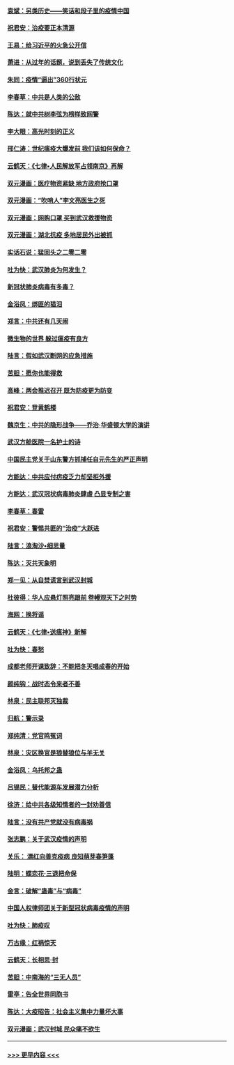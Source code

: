 #### [袁斌：另类历史——笑话和段子里的疫情中国](../pages/nsc993/n11889243.md?t=02240031) 
#### [祝君安：治疫要正本清源](../pages/nsc993/n11889085.md?t=02240031) 
#### [王易：给习近平的火急公开信](../pages/nsc993/n11888225.md?t=02240031) 
#### [萧进：从过年的话题，说到丢失了传统文化](../pages/nsc993/n11887732.md?t=02240031) 
#### [朱同：疫情“逼出”360行状元](../pages/nsc993/n11887678.md?t=02240031) 
#### [李春草：中共是人类的公敌](../pages/nsc993/n11887656.md?t=02240031) 
#### [陈达：就中共树李弦为榜样致网警](../pages/nsc993/n11887625.md?t=02240031) 
#### [李大眼：高光时刻的正义](../pages/nsc993/n11887585.md?t=02240031) 
#### [邢仁涛：世纪瘟疫大爆发前 我们该如何保命？](../pages/nsc993/n11887535.md?t=02240031) 
#### [云鹤天：《七律▪人民解放军占领南京》再解](../pages/nsc993/n11887524.md?t=02240031) 
#### [双元漫画：医疗物资紧缺 地方政府抢口罩](../pages/nsc993/n11884744.md?t=02240031) 
#### [双元漫画：“吹哨人”李文亮医生之死](../pages/nsc993/n11884705.md?t=02240031) 
#### [双元漫画：网购口罩 买到武汉救援物资](../pages/nsc993/n11884670.md?t=02240031) 
#### [双元漫画：湖北抗疫 多地居民外出被抓](../pages/nsc993/n11884643.md?t=02240031) 
#### [实话石说：猛回头之二零二零](../pages/nsc993/n11883968.md?t=02240031) 
#### [吐为快：武汉肺炎为何发生？](../pages/nsc993/n11882180.md?t=02240031) 
#### [新冠状肺炎病毒有多毒？](../pages/nsc993/n11881790.md?t=02240031) 
#### [金浴凤：绑匪的猫泪](../pages/nsc993/n11880664.md?t=02240031) 
#### [郑言：中共还有几天闹](../pages/nsc993/n11880645.md?t=02240031) 
#### [微生物的世界 躲过瘟疫有良方](../pages/nsc993/n11880492.md?t=02240031) 
#### [陆言：假如武汉断网的应急措施](../pages/nsc993/n11880619.md?t=02240031) 
#### [苦胆：愿你也能得救](../pages/nsc993/n11880601.md?t=02240031) 
#### [高峰：两会推迟召开  既为防疫更为防变](../pages/nsc993/n11879977.md?t=02240031) 
#### [祝君安：登黄鹤楼](../pages/nsc993/n11880583.md?t=02240031) 
#### [魏京生：中共的隐形战争——乔治‧华盛顿大学的演讲](../pages/nsc993/n11879765.md?t=02240031) 
#### [武汉方舱医院一名护士的诗](../pages/nsc993/n11878480.md?t=02240031) 
#### [中国民主党关于山东警方抓捕任自元先生的严正声明](../pages/nsc993/n11877506.md?t=02240031) 
#### [方能达：中共应付疠疫乏力却坚拒外援](../pages/nsc993/n11877497.md?t=02240031) 
#### [方能达：武汉冠状病毒肺炎肆虐 凸显专制之害](../pages/nsc993/n11877475.md?t=02240031) 
#### [李春草：春雷](../pages/nsc993/n11876287.md?t=02240031) 
#### [祝君安：警惕共匪的“治疫”大跃进](../pages/nsc993/n11876084.md?t=02240031) 
#### [陆言：浪淘沙•细思量](../pages/nsc993/n11876071.md?t=02240031) 
#### [陈达：灭共天象明](../pages/nsc993/n11876063.md?t=02240031) 
#### [郑一见：从自焚谎言到武汉封城](../pages/nsc993/n11875621.md?t=02240031) 
#### [杜彼得：华人应悬灯照亮跟前 卷幔观天下之时势](../pages/nsc993/n11874822.md?t=02240031) 
#### [海网：换将谣](../pages/nsc993/n11873712.md?t=02240031) 
#### [云鹤天：《七律▪送瘟神》新解](../pages/nsc993/n11873598.md?t=02240031) 
#### [吐为快：春愁](../pages/nsc993/n11872801.md?t=02240031) 
#### [成都老师开课致辞：不能把冬天唱成春的开始](../pages/nsc993/n11872653.md?t=02240031) 
#### [颜纯钩：战时态令来者不善](../pages/nsc993/n11872011.md?t=02240031) 
#### [林泉：民主联邦灭独裁](../pages/nsc993/n11870998.md?t=02240031) 
#### [归航：警示录](../pages/nsc993/n11870963.md?t=02240031) 
#### [郑纯清：党官鸣冤词](../pages/nsc993/n11870938.md?t=02240031) 
#### [林泉：灾区换官是狼替狼位与羊无关](../pages/nsc993/n11870896.md?t=02240031) 
#### [金浴凤：乌托邦之蛊](../pages/nsc993/n11870879.md?t=02240031) 
#### [吕锡民：替代能源车发展潜力分析](../pages/nsc993/n11870656.md?t=02240031) 
#### [徐济：给中共各级知情者的一封劝善信](../pages/nsc993/n11868561.md?t=02240031) 
#### [陆言：没有共产党就没有病毒祸](../pages/nsc993/n11868232.md?t=02240031) 
#### [张志鹏：关于武汉疫情的声明](../pages/nsc993/n11867182.md?t=02240031) 
#### [关乐： 漂红向善克疫病 良知萌芽春笋蓬](../pages/nsc993/n11865710.md?t=02240031) 
#### [陆明：蝶恋花‧三退把命保](../pages/nsc993/n11865673.md?t=02240031) 
#### [金言：破解“蛊毒”与“病毒”](../pages/nsc993/n11864103.md?t=02240031) 
#### [中国人权律师团关于新型冠状病毒疫情的声明](../pages/nsc993/n11864249.md?t=02240031) 
#### [吐为快：肺疫叹](../pages/nsc993/n11864027.md?t=02240031) 
#### [万古缘：红祸惊天](../pages/nsc993/n11864079.md?t=02240031) 
#### [云鹤天：长相思‧封](../pages/nsc993/n11864006.md?t=02240031) 
#### [苦胆：中南海的“三无人员”](../pages/nsc993/n11862997.md?t=02240031) 
#### [雷亭：告全世界同胞书](../pages/nsc993/n11862572.md?t=02240031) 
#### [陈达：大疫昭告：社会主义集中力量坏大事](../pages/nsc993/n11859419.md?t=02240031) 
#### [双元漫画：武汉封城 民众痛不欲生](../pages/nsc993/n11859287.md?t=02240031) 

----
#### [ >>> 更早内容 <<< ](../indexes/nsc993-earlier.md)
